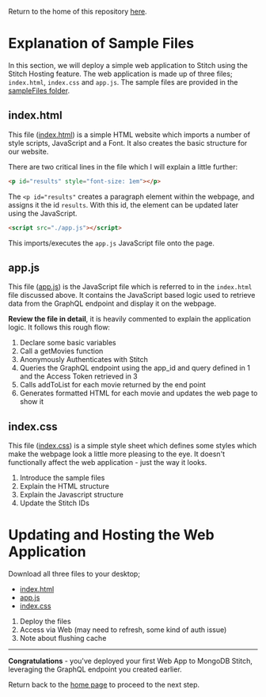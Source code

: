 Return to the home of this repository [here](../readme.md).

# Explanation of Sample Files
In this section, we will deploy a simple web application to Stitch using the Stitch Hosting feature. The web application is made up of three files; `index.html`, `index.css` and `app.js`. The sample files are provided in the [sampleFiles folder](./sampleFiles). 


## index.html
This file ([index.html](../sampleFiles/index.html)) is a simple HTML website which imports a number of style scripts, JavaScript and a Font. It also creates the basic structure for our website. 

There are two critical lines in the file which I will explain a little further:

```html    
<p id="results" style="font-size: 1em"></p>
```

The `<p id="results"` creates a paragraph element within the webpage, and assigns it the id `results`. With this id, the element can be updated later using the JavaScript. 

```html    
<script src="./app.js"></script>
```

This imports/executes the `app.js` JavaScript file onto the page. 

## app.js
This file ([app.js](../sampleFiles/app.js)) is the JavaScript file which is referred to in the `index.html` file discussed above. It contains the JavaScript based logic used to retrieve data from the GraphQL endpoint and display it on the webpage. 

**Review the file in detail**, it is heavily commented to explain the application logic. It follows this rough flow:
1. Declare some basic variables
2. Call a getMovies function
3. Anonymously Authenticates with Stitch
4. Queries the GraphQL endpoint using the app_id and query defined in 1 and the Access Token retrieved in 3
5. Calls addToList for each movie returned by the end point
6. Generates formatted HTML for each movie and updates the web page to show it

## index.css
This file ([index.css](../sampleFiles/index.css)) is a simple style sheet which defines some styles which make the webpage look a little more pleasing to the eye. It doesn't functionally affect the web application - just the way it looks.

1. Introduce the sample files
2. Explain the HTML structure
3. Explain the Javascript structure
4. Update the Stitch IDs

# Updating and Hosting the Web Application
Download all three files to your desktop;
- [index.html](../sampleFiles/index.html)
- [app.js](../sampleFiles/app.js)
- [index.css](../sampleFiles/index.css)



1. Deploy the files
2. Access via Web (may need to refresh, some kind of auth issue)
3. Note about flushing cache

---
**Congratulations** - you've deployed your first Web App to MongoDB Stitch, leveraging the GraphQL endpoint you created earlier. 

Return back to the [home page](../readme.md) to proceed to the next step.